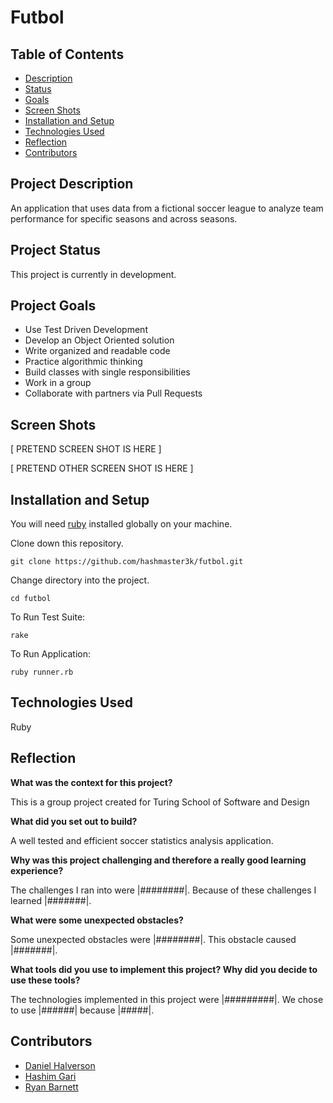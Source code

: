 # Futbol

## Table of Contents
* [Description](#description)
* [Status](#status)
* [Goals](#goals)
* [Screen Shots](#screen-shots)
* [Installation and Setup](#installation-and-setup)
* [Technologies Used](#technologies-used)
* [Reflection](#reflection)
* [Contributors](#contributors)

## Project Description

An application that uses data from a fictional soccer league to analyze team performance for specific seasons and across seasons.

## Project Status

This project is currently in development.

## Project Goals

  - Use Test Driven Development
  - Develop an Object Oriented solution
  - Write organized and readable code
  - Practice algorithmic thinking
  - Build classes with single responsibilities
  - Work in a group
  - Collaborate with partners via Pull Requests

## Screen Shots

[ PRETEND SCREEN SHOT IS HERE ]

[ PRETEND OTHER SCREEN SHOT IS HERE ]

## Installation and Setup

You will need [ruby](https://www.ruby-lang.org/en/downloads/) installed globally on your machine.

Clone down this repository.

`git clone https://github.com/hashmaster3k/futbol.git`

Change directory into the project.

`cd futbol`

To Run Test Suite:  

`rake`

To Run Application:

`ruby runner.rb`

## Technologies Used

Ruby

## Reflection

__What was the context for this project?__

This is a group project created for Turing School of Software and Design

__What did you set out to build?__

A well tested and efficient soccer statistics analysis application.

__Why was this project challenging and therefore a really good learning experience?__

The challenges I ran into were |########|. Because of these challenges I learned |#######|.

__What were some unexpected obstacles?__

Some unexpected obstacles were |########|. This obstacle caused |#######|.

__What tools did you use to implement this project? Why did you decide to use these tools?__

The technologies implemented in this project were |#########|. We chose to use |######| because |#####|.

## Contributors

- [Daniel Halverson](https://github.com/dhalverson)
- [Hashim Gari](https://github.com/hashmaster3k)
- [Ryan Barnett](https://github.com/RyanDBarnett)
